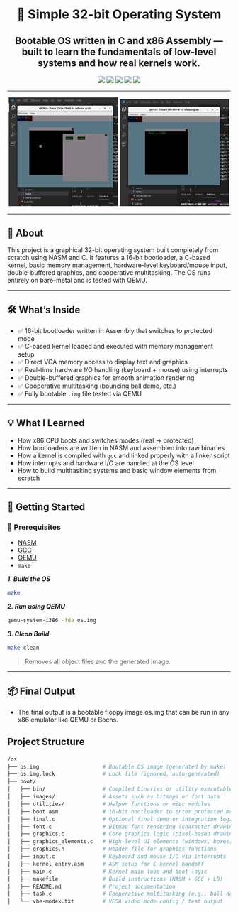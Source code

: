 <div align="center">

# 🧠 Simple 32-bit Operating System

## Bootable OS written in C and x86 Assembly — built to learn the fundamentals of low-level systems and how real kernels work.

![](https://img.shields.io/badge/C-007ACC?style=for-the-badge&logo=c&logoColor=white)
![](https://img.shields.io/badge/x86_Assembly-4CAF50?style=for-the-badge&logo=assemblyscript&logoColor=white)
![](https://img.shields.io/badge/NASM-FFD700?style=for-the-badge&logoColor=black)
![](https://img.shields.io/badge/QEMU-FF5722?style=for-the-badge&logo=qemu&logoColor=white)
![](https://img.shields.io/badge/Makefile-2196F3?style=for-the-badge&logo=gnubash&logoColor=white)

</div>

---

<div align="center">
  <!-- Replace with your actual paths if adding screenshots -->
  <img src="images/img1.png" width="49%" />
  <img src="images/img2.png" width="49%" /> 
</div>

---

## 📘 About

This project is a graphical 32-bit operating system built completely from scratch using NASM and C. It features a 16-bit bootloader, a C-based kernel, basic memory management, hardware-level keyboard/mouse input, double-buffered graphics, and cooperative multitasking. The OS runs entirely on bare-metal and is tested with QEMU.

---

## 🛠️ What’s Inside

- ✅ 16-bit bootloader written in Assembly that switches to protected mode
- ✅ C-based kernel loaded and executed with memory management setup
- ✅ Direct VGA memory access to display text and graphics
- ✅ Real-time hardware I/O handling (keyboard + mouse) using interrupts
- ✅ Double-buffered graphics for smooth animation rendering
- ✅ Cooperative multitasking (bouncing ball demo, etc.)
- ✅ Fully bootable `.img` file tested via QEMU

---

## 💡 What I Learned

- How x86 CPU boots and switches modes (real → protected)
- How bootloaders are written in NASM and assembled into raw binaries
- How a kernel is compiled with `gcc` and linked properly with a linker script
- How interrupts and hardware I/O are handled at the OS level
- How to build multitasking systems and basic window elements from scratch

---

## 🚀 Getting Started

### 🔧 Prerequisites

- [NASM](https://www.nasm.us/)
- [GCC](https://gcc.gnu.org/)
- [QEMU](https://www.qemu.org/)
- `make`

**_1. Build the OS_**

```bash
make
```

**_2. Run using QEMU_**

```bash
qemu-system-i386 -fda os.img
```

**_3. Clean Build_**

```bash
make clean
```

> Removes all object files and the generated image.

---

## 📦 Final Output

- The final output is a bootable floppy image os.img that can be run in any x86 emulator like QEMU or Bochs.

## Project Structure

```bash
/os
├── os.img                    # Bootable OS image (generated by make)
├── os.img.lock               # Lock file (ignored, auto-generated)
├── boot/
│   ├── bin/                  # Compiled binaries or utility executables
│   ├── images/               # Assets such as bitmaps or font data
│   ├── utilities/            # Helper functions or misc modules
│   ├── boot.asm              # 16-bit bootloader to enter protected mode
│   ├── final.c               # Optional final demo or integration logic
│   ├── font.c                # Bitmap font rendering (character drawing)
│   ├── graphics.c            # Core graphics logic (pixel-based drawing)
│   ├── graphics_elements.c   # High-level UI elements (windows, boxes)
│   ├── graphics.h            # Header file for graphics functions
│   ├── input.c               # Keyboard and mouse I/O via interrupts
│   ├── kernel_entry.asm      # ASM setup for C kernel handoff
│   ├── main.c                # Kernel main loop and boot logic
│   ├── makefile              # Build instructions (NASM + GCC + LD)
│   ├── README.md             # Project documentation
│   ├── task.c                # Cooperative multitasking (e.g., ball demo)
│   └── vbe-modex.txt         # VESA video mode config / test output
```
